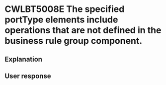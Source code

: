 # CWLBT5008E The specified portType elements include operations that are not defined in the business rule group component.

## Explanation

## User response